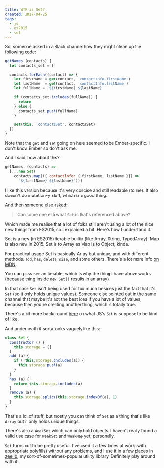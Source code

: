 ```yaml
---
title: WTF is Set?
created: 2017-04-25
tags:
  - js
  - es2015
  - set
---
```


So, someone asked in a Slack channel how they might clean up the following
code:

```JavaScript
getNames (contacts) {
  let contacts_set = []

  contacts.forEach((contact) => {
    let firstName = get(contact, 'contactInfo.firstName')
    let lastName  = get(contact, 'contactInfo.lastName')
    let fullName = `${firstName} ${lastName}`

    if (contacts_set.includes(fullName)) {
      return
    } else {
      contacts_set.push(fullName)
    }

    set(this, 'contactsSet', contactsSet)
  })
}
```

Note that the `get` and `set` going on here seemed to be Ember-specific. I
don't know Ember so don't ask me.

And I said, how about this?

```JavaScript
getNames: (contacts) =>
  [...new Set(
    contacts.map(({ contactInfo: { firstName, lastName }}) =>
      `${firstName} ${lastName}`))]
```

I like this version because it's very concise and still readable (to me).
It also doesn't do mutation-y stuff, which is a good thing.

And then someone else asked:

> Can some one eli5 what `Set` is that's referenced above?

Which made me realise that a lot of folks still aren't using a lot of the nice
new things from ES2015, so I explained a bit. Here's how I understand it.

Set is a new (in ES2015) iterable builtin (like Array, String, TypedArray).
Map is also new in 2015. Set is to Array as Map is to Object, kinda.

For practical usage Set is basically Array but unique, and with different
methods. `add`, `has`, `delete`, `size`, and some others. There's a lot more
info [on
MDN](https://developer.mozilla.org/en-US/docs/Web/JavaScript/Reference/Global_Objects/Set).

You can pass `Set` an iterable, which is why the thing I have above works
(because thing inside `new Set()` results in an array).

In that case `Set` isn't being used for too much besides just the fact that
it's `Set` (so it only holds unique values). Someone else pointed out in the
same channel that maybe it's not the best idea if you have a lot of values,
because then you're creating another thing, which is totally true.

There's a bit more background
[here](https://en.wikipedia.org/wiki/Set_(mathematics)) on what JS's `Set` is
suppose to be kind of like.

And underneath it sorta looks vaguely like this:

```JavaScript
class Set {
  constructor () {
    this.storage = []
  }
  add (a) {
    if (!this.storage.includes(a)) {
      this.storage.push(a)
    }
  }
  has (a) {
    return this.storage.includes(a)
  }
  remove (a) {
    this.storage.splice(this.storage.indexOf(a), 1)
  }
}
```

That's a lot of stuff, but mostly you can think of `Set` as a thing that's
like `Array` but it only holds unique things.

There's also a `WeakSet` which can only hold objects. I haven't really found a
valid use case for `WeakSet` and `WeakMap` yet, personally.

`Set` turns out to be pretty useful. I've used it a few times at work (with
appropriate polyfills) without any problems, and I use it in a few places in
[zeelib](https://github.com/zacanger/zeelib), my sort-of-sometimes-popular
utility library. Definitely play around with it!
